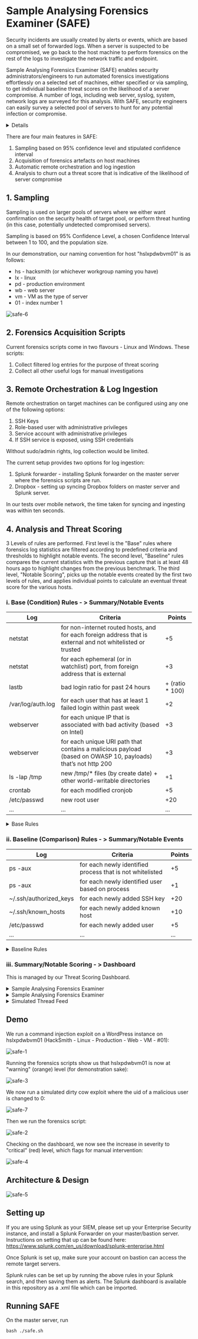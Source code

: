 # Sample Analysing Forensics Examiner (SAFE)

Security incidents are usually created by alerts or events, which are based on a small set of forwarded logs. When a server is suspected to be compromised, we go back to the host machine to perform forensics on the rest of the logs to investigate the network traffic and endpoint.

Sample Analysing Forensics Examiner (SAFE) enables security administrators/engineers to run automated forensics investigations effortlessly on a selected set of machines, either specified or via sampling, to get individual baseline threat scores on the likelihood of a server compromise. A number of logs, including web server, syslog, system, network logs are surveyed for this analysis. With SAFE, security engineers can easily survey a selected pool of servers to hunt for any potential infection or compromise.
<details>
  <summary>Details</summary>
  
  #### Problems
  1. [accuracy] Misses (FNs) on security threat detections (reactive) are common, many of which are only discovered during in-depth forensics investigation.
  2. [cost] While forensics investigation is accurate (richer logs), it’s expensive, and is usually only conducted when machine is suspected to be compromised.
  3. [time] We (incident response team) spend a lot of time manually reviewing forensics artefacts for various incidents
  4. [scalability] It’s virtually impossible to conduct forensics investigations over many servers in a scalable manner.

  #### Proposed Solution – Finding evil in an automated, scalable manner
Using a proactive and sampling approach, our tool automatically conducts a basic forensics investigations on an identified healthy (we would like to assume compromised) pool of servers to get threat scores, flagging out suspected compromised machines for further investigations.

  #### Target Users
  1. Security Incident Responders
  2. L3 SOC
  3. Server Owners
</details>

There are four main features in SAFE:
 1. Sampling based on 95% confidence level and stipulated confidence interval
 2. Acquisition of forensics artefacts on host machines
 3. Automatic remote orchestration and log ingestion
 4. Analysis to churn out a threat score that is indicative of the likelihood of server compromise

## 1. Sampling
Sampling is used on larger pools of servers where we either want confirmation on the security health of target pool, or perform threat hunting (in this case, potentially undetected compromised servers).

Sampling is based on 95% Confidence Level, a chosen Confidence Interval between 1 to 100, and the population size. 

In our demonstration, our naming convention for host "hslxpdwbvm01" is as follows:
  + hs - hacksmith (or whichever workgroup naming you have)
  + lx - linux
  + pd - production environment
  + wb - web server
  + vm - VM as the type of server
  + 01 - index number 1

![safe-6](https://github.com/spigeo/automatedforensicsinvestigator/blob/master/hacksmith/safe-6-2.png)

## 2. Forensics Acquisition Scripts
Current forensics scripts come in two flavours - Linux and Windows. These scripts:
 1. Collect filtered log entries for the purpose of threat scoring
 2. Collect all other useful logs for manual investigations
 
## 3. Remote Orchestration & Log Ingestion
Remote orchestration on target machines can be configured using any one of the following options:
 1. SSH Keys
 2. Role-based user with administrative privileges
 3. Service account with administrative privileges
 4. If SSH service is exposed, using SSH credentials
 
Without sudo/admin rights, log collection would be limited. 

The current setup provides two options for log ingestion:
 1. Splunk forwarder - installing Splunk forwarder on the master server where the forensics scripts are run.
 2. Dropbox - setting up syncing Dropbox folders on master server and Splunk server.
 
In our tests over mobile network, the time taken for syncing and ingesting was within ten seconds.

## 4. Analysis and Threat Scoring
3 Levels of rules are performed. First level is the "Base" rules where forensics log statistics are filtered according to predefined criteria and thresholds to highlight notable events. The second level, "Baseline" rules compares the current statistics with the previous capture that is at least 48 hours ago to highlight changes from the previous benchmark. The third level, "Notable Scoring", picks up the notable events created by the first two levels of rules, and applies individual points to calculate an eventual threat score for the various hosts.

### i. Base (Condition) Rules - > Summary/Notable Events

| Log  | Criteria | Points |
| ------------- | ------------- | ------ | 
| netstat  | for non-internet routed hosts, and for each foreign address that is external and not whitelisted or trusted |    +5 |
| netstat | for each ephemeral (or in watchlist) port, from foreign address that is external | +3 |
| lastb | bad login ratio for past 24 hours | + (ratio * 100) |
| /var/log/auth.log | for each user that has at least 1 failed login within past week | +2 |
| webserver | for each unique IP that is associated with bad activity (based on Intel) | +3 |
| webserver | for each unique URI path that contains a malicious payload (based on OWASP 10, payloads) that’s not http 200 | +3 | 
| ls -lap /tmp | new /tmp/* files (by create date) + other world-writable directories | +1 |
| crontab | for each modified cronjob | +5 | 
| /etc/passwd | new root user | +20 | 
| ... | ... | ... | 


<details>
  <summary>Base Rules</summary>

`Base - Bad IP`
```
index=safe source="*webserveraccess.log" earliest=-1d
| rex field=source ".+\/(?<host>[a-zA-Z0-9]+)\_.+"
| stats count by src_ip, host
| rename src_ip as ip
| eval points = 3
| eval concat = host . ip
| search NOT [search index=summary source="Base - Bad IP" earliest=-1d | table ip,orig_host | eval concat = orig_host . ip | table concat]
| fields host, ip, points
| collect index=summary sourcetype=stash source="Base - Bad IP" marker="tier=base"
```

`Base - Bad Logins`
```
index="safe" source="*badlogins.log" earliest=-1d
| rex field=source ".+\/(?<host>[a-zA-Z0-9]+)\_.+"
| rex "(?<user>[a-zA-Z0-9]+)\ .+" max_match=0
| stats count by user, host
| eval points = 3
| eval concat = user . host
| search NOT user = "btmp"
| search NOT [search index=summary source="Base - Bad Logins" earliest=-1d | table user,orig_host | eval concat = user . orig_host | table concat]
| fields user, host, points
| collect index=summary sourcetype=stash source="Base - Bad Logins" marker="tier=base"
```

`Base - New Root Users`
```
index=safe source="*rootusers.log" earliest=-1d
| rex "(?<user>.+)" max_match=0
| rex field=source ".+\/(?<host>[a-zA-Z0-9]+)\_.+"
| stats count by user, host
| search NOT user IN ("root") `comment("whitelist")`
| eval points = 20
| eval concat = user . host
| search NOT [search index=summary source="Base - New Root Users" earliest=-1d | table user,orig_host | eval concat = user . orig_host | table concat]
| fields user, host, points
| collect index=summary sourcetype=stash source="Base - New Root Users" marker="tier=base"
```

`Base - OWASP Payloads`
```
index=safe source=*webserveraccess.log earliest=-1d
| rex "[^ ]+\ [^ ]+\ [^ ]+\ [^ ]+\ [^ ]+\ [^ ]+\ [^ ]+\ [^ ]+\ (?<status>\d\d\d)\ .+" 
| rex "^[^ ]+\ [^ ]+\ [^ ]+\ [^ ]+\ [^ ]+\ [^ ]+\ (?<uri>[^ ]+)\ .+" 
| rex "^[^ ]+\ [^ ]+\ [^ ]+\ [^ ]+\ [^ ]+\ [^ ]+\ [^=]+\=(?<query>[^ ]+)\ .+" 
| eval uri_query=replace(coalesce(query,uri),"\"","")
| rex "^(?<src_ip>[^ ]+)\ .+" 
| where status!=200 `comment("general assumption made is that 200 means well handled. not fully accurate of course")` 
| rex field=source ".+\/(?<host>[a-zA-Z0-9]+)\_.+"
| stats count by src_ip, host, uri_query
| rename uri_query as payload
| lookup payloads.csv payload
| where isnotnull(attack)
| eval points = 3
| eval concat = host . payload
| search NOT [search index=summary source="Base - OWASP Payloads" earliest=-1d | table payload,orig_host | eval concat = orig_host . payload | table concat]
| fields host, payload, points
| collect index=summary sourcetype=stash source="Base - OWASP Payloads" marker="tier=base"
```

`Base - RDP Connections Bypassing Bastion`
```
index=safe source="*RemoteConnectionManager_Operational.xml" earliest=-1d 
| spath
| rename Event.UserData.EventXML.Param3 as src
| rename Event.System.Computer as host
| rex field=source ".+\/(?<host>[a-zA-Z0-9]+)\_.+" 
| search NOT src IN ("172.16.124.5","172.16.124.135","172.16.124.133") `comment("Bastion IPs")` 
| stats count by src, host 
| eval points = 5 
| eval concat = host . src  
| search NOT 
    [ search index=summary source="Base - RDP Connections Bypassing Bastion" earliest=-1d 
    | table status,src 
    | eval concat = orig_host . src  
    | table concat]
| collect index=summary sourcetype=stash source="Base - RDP Connections Bypassing Bastion" marker="tier=base"
```

`Base - SSH Connections Bypassing Bastion`
```
index=safe source=*sshaccess.log "Accepted password for" earliest=-1d 
| rex "(?<src>\d{1,3}\.\d{1,3}\.\d{1,3}\.\d{1,3})" 
| rex "Accepted\ password\ for\ (?<user>[^ ]+)\ .+" 
| rex field=source ".+\/(?<host>[a-zA-Z0-9]+)\_.+" 
| search NOT src IN ("172.16.124.5","172.16.124.135","172.16.124.133") `comment("Bastion IPs")` 
| stats count by src, user, host 
| eval points = 5 
| eval concat = host . src . user 
| search NOT 
    [ search index=summary source="Base - SSH Connections Bypassing Bastion" earliest=-1d 
    | table status,src,user 
    | eval concat = orig_host . src . user 
    | table concat] 
| collect index=summary sourcetype=stash source="Base - SSH Connections Bypassing Bastion" marker="tier=base"
```

`Base - Suspicious Windows Processes`
```
index=safe source="*/Security.xml" earliest=-1d
| spath
| search "Event.EventData.Data{@Name}"=ProcessName 
| rex field=_raw max_match=20 "ProcessName\'\>(?<process_name>[^\<]+)\<" 
| rex field=process_name max_match=20 ".+[\\\](?<process_name>[^\\\]+)$" 
| rex field=source ".+splunk\/(?<host>[a-zA-Z0-9]+)\_.+"
| stats count by process_name, host
| search process_name IN ("*whois64.exe","*whois.exe","*vmmap.exe","*sync64.exe","*sync.exe","*strings64.exe","*strings.exe","*streams64.exe","*streams.exe","*sigcheck64.exe","*sigcheck.exe","*sdelete64.exe","*sdelete.exe","*ru64.exe","*ru.exe","*regjump.exe","*pssuspend64.exe","*pssuspend.exe","*psshutdown.exe","*psping64.exe","*psping.exe","*pspasswd64.exe","*pspasswd.exe","*psloglist64.exe","*psloglist.exe","*pslist64.exe","*pslist.exe","*pskill64.exe","*pskill.exe","*psfile64.exe","*psfile.exe","*procexp64.exe","*procexp.exe","*procdump64.exe","*procdump.exe","*portmon.exe","*pipelist64.exe","*pipelist.exe","*pendmoves64.exe","*pendmoves.exe","*pagedfrg.exe","*ntfsinfo64.exe","*ntfsinfo.exe","*notmyfaultc64.exe","*notmyfaultc.exe","*notmyfault64.exe","*notmyfault.exe","*movefile64.exe","*movefile.exe","*logonsessions64.exe","*logonsessions.exe","*livekd64.exe","*livekd.exe","*ldmdump.exe","*junction64.exe","*junction.exe","*hex2dec64.exe","*hex2dec.exe","*handle64.exe","*handle.exe","*efsdump.exe","*du64.exe","*du.exe","*diskext64.exe","*diskext.exe","*disk2vhd.exe","*ctrl2cap.exe","*autorunsc64.exe","*autorunsc.exe","*adrestore.exe","*accesschk64.exe","*accesschk.exe","*ZoomIt.exe","*Winobj.exe","*Volumeid64.exe","*Volumeid.exe","*Testlimit64.exe","*Testlimit.exe","*Tcpview.exe","*Tcpvcon.exe","*Sysmon64.exe","*Sysmon.exe","*ShellRunas.exe","*ShareEnum.exe","*RegDelNull64.exe","*RegDelNull.exe","*RAMMap.exe","*PsService64.exe","*PsService.exe","*PsLoggedon64.exe","*PsLoggedon.exe","*PsInfo64.exe","*PsInfo.exe","*PsGetsid64.exe","*PsGetsid.exe","*PsExec64.exe","*PsExec.exe","*Procmon64.exe","*Procmon.exe","*LoadOrdC64.exe","*LoadOrdC.exe","*LoadOrd64.exe","*LoadOrd.exe","*Listdlls64.exe","*Listdlls.exe","*FindLinks64.exe","*FindLinks.exe","*Diskmon.exe","*DiskView.exe","*Desktops.exe","*Dbgview.exe","*Coreinfo64.exe","*Coreinfo.exe","*Contig64.exe","*Contig.exe","*Clockres64.exe","*Clockres.exe","*Cacheset.exe","*CPUSTRES64.EXE","*CPUSTRES.EXE","*Bginfo64.exe","*Bginfo.exe","*Autoruns64.exe","*Autoruns.exe","*Autologon.exe","*AccessEnum.exe","*ADInsight.exe","*ADExplorer.exe")
| eval points = 20
| eval concat = host . process_name
| search NOT [search index=summary source="Base - Suspicious Windows Processes" earliest=-1d | table orig_host,process_name | eval concat = orig_host . process_name | table concat]
| fields host, payload, points
| collect index=summary sourcetype=stash source="Base - Suspicious Windows Processes" marker="tier=base"
```

`Base - Vulnerability Scanning On Web Server`
```
index=safe source=*webserveraccess.log earliest=-1d
| rex "[^ ]+\ [^ ]+\ [^ ]+\ [^ ]+\ [^ ]+\ [^ ]+\ [^ ]+\ [^ ]+\ (?<status>\d\d\d)\ .+" 
| rex "^[^ ]+\ [^ ]+\ [^ ]+\ [^ ]+\ [^ ]+\ [^ ]+\ (?<uri>[^ ]+)\ .+" 
| rex "^[^ ]+\ [^ ]+\ [^ ]+\ [^ ]+\ [^ ]+\ [^ ]+\ [^=]+\=(?<query>[^ ]+)\ .+" 
| eval uri_query=replace(coalesce(query,uri),"\"","")
| rex "^(?<src_ip>[^ ]+)\ .+" 
| rex field=source ".+\/(?<host>[a-zA-Z0-9]+)\_.+"
| stats dc(uri_query) as dc_uri_query count by src_ip, host
| where dc_uri_query > 500 AND count > 1000
| eval points = 3
| eval concat = host . src_ip
| search NOT [search index=summary source="Base - Vulnerability Scanning On Web Server" earliest=-1d | table src_ip,orig_host | eval concat = orig_host . src_ip | table concat]
| fields host, src_ip, points
| collect index=summary sourcetype=stash source="Base - Vulnerability Scanning On Web Server" marker="tier=base"
```

`Base - Web Server Errors`
```
index=safe source=*webserveraccess.log earliest=-1d
| rex "[^ ]+\ [^ ]+\ [^ ]+\ [^ ]+\ [^ ]+\ [^ ]+\ [^ ]+\ [^ ]+\ (?<status>\d\d\d)\ .+"
| rex field=source ".+\/(?<host>[a-zA-Z0-9]+)\_.+"
| stats first(_time) as time count by host, status
| where status > 499
| eval points = 3
| eval concat = host . status . time
| search NOT [search index=summary source="Base - Server Errors" earliest=-1d | table status,orig_host,time | eval concat = orig_host . status . time | table concat]
| fields host, status, points, time
| collect index=summary sourcetype=stash source="Base - Web Server Errors" marker="tier=base"
```

`Base - Suspicious Cron Jobs`
```
index=safe source="*/userscrontab.log" TERM(nc) OR TERM(wget) OR TERM(curl) OR TERM(ncat) OR TERM(fping) OR "/dev/null" earliest=-1d
| rex "(?m)^(?<cron>[^#\r\n]+)" max_match=500
| eval cron=rtrim(cron," ")
| rex field=source ".+splunk\/(?<host>[a-zA-Z0-9]+)\_.+"
| stats count by cron, host
| eval points = 10
| eval concat = host . cron
| search NOT [search index=summary source="Base - Suspicious Cron Jobs" earliest=-1d | table cron,orig_host | eval concat = orig_host . cron | table concat]
| fields host, cron, points
| collect index=summary sourcetype=stash source="Base - Suspicious Cron Jobs" marker="tier=base"
```

`Base - Web Shells`
```
index=safe source="*/webserveraccess.log" earliest=-1d "cmd=*nc" OR "cmd=*/bash" OR "cmd=*ncat" OR "cmd=*netcat"
| rex "\?(?<uri_query>[^ ]+)"
| rex field=source ".+\/(?<host>[a-zA-Z0-9]+)\_.+"
| stats count by host, uri_query
| eval points = 10
| eval concat = host . uri_query
| search NOT [search index=summary source="Base - Web Shells" earliest=-1d | table uri_query,orig_host | eval concat = orig_host . uri_query | table concat]
| fields host, uri_query, points
| collect index=summary sourcetype=stash source="Base - Web Shells" marker="tier=base"
```

</details>

### ii. Baseline (Comparison) Rules - > Summary/Notable Events

| Log  | Criteria | Points |
| ------------- | ------------- | ------ | 
| ps -aux | for each newly identified process that is not whitelisted | +5 |
| ps -aux | for each newly identified user based on process | +1 |
| ~/.ssh/authorized_keys | for each newly added SSH key | +20 |
| ~/.ssh/known_hosts | for each newly added known host | +10 |
| /etc/passwd | for each newly added user | +5 |
| ... | ... | ... | 


<details>
  <summary>Baseline Rules</summary>

`Baseline - New Autostart Services`
```
index=safe source="*/autostartservices.log" earliest=-1d
| rex field=source ".+\/(?<host>[a-zA-Z0-9]+)\_.+"
| rex ".+\ (?<service>[^ ]+)[\r\n.]" max_match=0
| stats count by service, host
| where len(service)>3
| search NOT service IN ("") `comment("whitelist")`
| eval points = 5
| eval concat = service . host
| search NOT [search index=summary source="Baseline - New Autostart Services" earliest=-7d | table service,orig_host | eval concat = service . orig_host | table concat]
| fields service, host, points
| collect index=summary sourcetype=stash source="Baseline - New Autostart Services" marker="tier=baseline"
```

`Baseline - New Cron Jobs`
```
index=safe source="*/userscrontab.log" earliest=-1d
| rex "(?m)^(?<cron>[^#\r\n]+)" max_match=0
| rex field=source ".+splunk\/(?<host>[a-zA-Z0-9]+)\_.+"
| stats count by cron, host
| eval points = 5
| eval concat = host . cron
| search NOT [search index=summary source="Baseline - New Cron Jobs" earliest=-7d | table orig_host,cron | eval concat = orig_host.cron | table concat]
| fields cron, host, points
| collect index=summary source="Baseline - New Cron Jobs" marker="tier=baseline"
```

`Baseline - New Hidden Files`
```
index=safe source=*/hiddenfilesforotherusers.log earliest=-1d
| rex field=_raw "(?m)^(?<user>[^ ]+)\ (?m)(?<hidden_files>[^ ]+)$" max_match=400
| rex field=source ".+\/(?<host>[a-zA-Z0-9]+)\_.+"
| rex mode=sed field=user "s/\n/ /g"
| rex mode=sed field=hidden_files "s/\n/ /g"
| eval user = ltrim(user," ")
| stats count by user, hidden_files, host
| eval points = 3
| eval concat = user . hidden_files . host
| search NOT [search index=summary source="Baseline - New Hidden Files" earliest=-7d | table user,hidden_files,orig_host | eval concat = user . hidden_files . orig_host | table concat]
| fields user, hidden_files, host, points
| collect index=summary sourcetype=stash source="Baseline - New Hidden Files" marker="tier=baseline"
```

`Baseline - New Identified Windows Processes`
```
index=safe source="*/Processlist.log" earliest=-1d
| rex field=_raw max_match=300 "\ \d\ (?<process_name>[^ ]+)" 
| rex field=source ".+splunk\/(?<host>[a-zA-Z0-9]+)\_.+"
| stats count by process_name, host
| eval points = 4
| eval concat = host . process_name
| search NOT [search index=summary source="Baseline - New Identified Windows Processes" earliest=-7d | table orig_host,process_name | eval concat = orig_host.process_name | table concat]
| fields process_name, host, points 
| collect index=summary source="Baseline - New Identified Windows Processes" marker="tier=baseline"
```

`Baseline - New Processes`
```
index=safe source=*pidpsname.log earliest=-1d
| rex "(?<pid>\d+)\ (?<cmd>\w+)" max_match=0
| rex field=source ".+splunk\/(?<host>[a-zA-Z0-9]+)\_.+"
| eval time = max(_time)
| eval points = 5
| stats count by time, cmd, host, points
| eval concat = cmd . host
| search NOT [search index=summary source="Baseline - New Processes" earliest=-7d | table cmd,orig_host | eval concat = cmd . orig_host | table concat]
| fields time, cmd, host, points
| collect index=summary sourcetype=stash source="Baseline - New Processes" marker="tier=baseline"
```

`Baseline - New SSH Users`
```
index=safe source="*sshaccess.log" user earliest=-1d
| rex field=source ".+artefacts\/(?<host>[a-zA-Z0-9]+)\_.+"
| rex "New\ session\ /d+ of\ user\ (?<user>[a-zA-Z0-9])"
| rex "session\ opened\ for\ user\ (?<user>[a-zA-Z0-9])\ by"
| eval time = max(_time) `comment("I know this line should go below")`
| stats count by user, host
| eval points = 10
| search NOT user IN ("sshd","mysql","gdm") `comment("whitelist")`
| eval concat = user . host
| search NOT [search index=summary source="Baseline - New Users" earliest=-7d | table user,orig_host | eval concat = user . orig_host | table concat]
| fields user, host, points
| collect index=summary sourcetype=stash source="Baseline - New Users" marker="tier=baseline"
```

`Baseline - New Startup Processes`
```
index=safe source=*startupprocess.log earliest=-1d
| rex field=_raw max_match=500 "\d+\ +(?<startup_process>[^ ]+)\ .+"
| rex field=source ".+splunk\/(?<host>[a-zA-Z0-9]+)\_.+"
| stats count by startup_process, host
| eval points = 5
| eval concat = host.startup_process
| search NOT [search index=summary source="Baseline - New Startup Processes" earliest=-7d | table startup_process,orig_host | eval concat = orig_host.startup_process | table concat]
| fields startup_process, host, points
| collect index=summary sourcetype=stash source="Baseline - New Startup Processes" marker="tier=baseline"
```

`Baseline - New Users`
```
index="hacksmith" source="/home/master/Dropbox/hacksmith/artefacts/*sshaccess.log" user earliest=-1d
| rex field=source ".+artefacts\/(?<host>[a-zA-Z0-9]+)\_.+"
| rex "New\ session\ /d+ of\ user\ (?<user>[a-zA-Z0-9])"
| rex "session\ opened\ for\ user\ (?<user>[a-zA-Z0-9])\ by"
| eval time = max(_time) `comment("I know this line should go below")`
| stats count by user, host
| eval points = 10
| search NOT user IN ("sshd","mysql","gdm") `comment("whitelist")`
| eval concat = user . host
| search NOT [search index=notable search_name="Baseline - New Users" earliest=-7d | table user,orig_host | eval concat = user . orig_host | table concat]
| fields user, host, points
```

`Baseline - New Windows Processes`
```
index=safe source="*/Security.xml" earliest=-1d
| spath 
| search "Event.EventData.Data{@Name}"=ProcessName 
| rex field=_raw max_match=20 "ProcessName\'\>(?<process>[^\<]+)\<" 
| rex field=process max_match=20 ".+[\\\](?<process_name>[^\\\]+)$" 
| rex field=source ".+splunk\/(?<host>[a-zA-Z0-9]+)\_.+"
| stats count by process_name, host
| eval points = 4
| eval concat = host . process_name
| search NOT [search index=summary source="Baseline - New Windows Processes" earliest=-7d | table orig_host,process_name | eval concat = orig_host.process_name | table concat]
| fields process_name, host, points 
| collect index=summary source="Baseline - New Windows Processes" marker="tier=baseline"
```

</details>

### iii. Summary/Notable Scoring - > Dashboard
This is managed by our Threat Scoring Dashboard.

<details>
  <summary>Sample Analysing Forensics Examiner</summary>

```
index=summary orig_host = $server1$ | stats sum(points) as points count by orig_host, source  | eval points = min(points,100) | stats sum(points) as points count by orig_host | fields points
```
```
index=summary orig_host="$server1$" | timechart count by source
```
```
index=summary orig_host="$server1$" | stats values(*) as * count, sum(points) as points by source | fields - date_*, - eventtype, - host, - index, - info_*, - linecount, - orig_action_name, - orig_rid, - orig_sid, - search_name, - sourcetype, - splunk_server, - tag*, - timeendpos, - timestartpos - time - search_now - cmd| convert ctime(time)
```

```
<form>
  <label>Sample Analysing Forensics Examiner</label>
  <fieldset submitButton="false" autoRun="true">
    <input type="text" token="server1">
      <label>server1</label>
    </input>
    <input type="text" token="server2">
      <label>server2</label>
    </input>
    <input type="text" token="server3">
      <label>server3</label>
    </input>
    <input type="time" token="field1">
      <label></label>
      <default>
        <earliest>-24h@h</earliest>
        <latest>now</latest>
      </default>
    </input>
  </fieldset>
  <row>
    <panel>
      <single>
        <title>$server1$</title>
        <search>
          <query>index=summary orig_host = $server1$  | stats sum(points) as points count by orig_host, source  | eval points = min(points,100) | stats sum(points) as points count by orig_host | fields points</query>
          <earliest>$field1.earliest$</earliest>
          <latest>$field1.latest$</latest>
        </search>
        <option name="colorMode">block</option>
        <option name="drilldown">none</option>
        <option name="rangeColors">["0x53a051","0xf8be34","0xf1813f","0xdc4e41"]</option>
        <option name="rangeValues">[60,100,200]</option>
        <option name="refresh.display">progressbar</option>
        <option name="useColors">1</option>
      </single>
    </panel>
    <panel>
      <single>
        <title>$server2$</title>
        <search>
          <query>index=summary orig_host = $server2$  | stats sum(points) as points count by orig_host, source  | eval points = min(points,100) | stats sum(points) as points count by orig_host | fields points</query>
          <earliest>$field1.earliest$</earliest>
          <latest>$field1.latest$</latest>
        </search>
        <option name="colorMode">block</option>
        <option name="drilldown">none</option>
        <option name="rangeColors">["0x53a051","0xf8be34","0xf1813f","0xdc4e41"]</option>
        <option name="rangeValues">[60,100,200]</option>
        <option name="refresh.display">progressbar</option>
        <option name="useColors">1</option>
      </single>
    </panel>
    <panel>
      <single>
        <title>$server3$</title>
        <search>
          <query>index=summary orig_host = $server3$  | stats sum(points) as points count by orig_host, source  | eval points = min(points,100) | stats sum(points) as points count by orig_host | fields points</query>
          <earliest>$field1.earliest$</earliest>
          <latest>$field1.latest$</latest>
        </search>
        <option name="colorMode">block</option>
        <option name="drilldown">none</option>
        <option name="rangeColors">["0x53a051","0xf8be34","0xf1813f","0xdc4e41"]</option>
        <option name="rangeValues">[60,100,180]</option>
        <option name="refresh.display">progressbar</option>
        <option name="useColors">1</option>
      </single>
    </panel>
  </row>
  <row>
    <panel>
      <chart>
        <search>
          <query>index=summary orig_host="$server1$" NOT time IN ("1598629964") earliest=-7d | timechart count by source</query>
          <earliest>$field1.earliest$</earliest>
          <latest>$field1.latest$</latest>
        </search>
        <option name="charting.chart">line</option>
        <option name="charting.drilldown">none</option>
        <option name="refresh.display">progressbar</option>
      </chart>
    </panel>
    <panel>
      <chart>
        <search>
          <query>index=summary orig_host="$server2$" NOT time IN ("1598629964") earliest=-7d | timechart count by source</query>
          <earliest>$field1.earliest$</earliest>
          <latest>$field1.latest$</latest>
        </search>
        <option name="charting.chart">line</option>
        <option name="charting.drilldown">none</option>
        <option name="refresh.display">progressbar</option>
      </chart>
    </panel>
    <panel>
      <chart>
        <search>
          <query>index=summary orig_host="$server3$" NOT time IN ("1598629964") earliest=-7d | timechart count by source</query>
          <earliest>$field1.earliest$</earliest>
          <latest>$field1.latest$</latest>
        </search>
        <option name="charting.chart">line</option>
        <option name="charting.drilldown">none</option>
        <option name="refresh.display">progressbar</option>
      </chart>
    </panel>
  </row>
  <row>
    <panel>
      <table>
        <search>
          <query>index=summary orig_host="$server1$" | stats values(*) as * count, sum(points) as points by source | fields - date_*, - eventtype, - host, - index, - info_*, - linecount, - orig_action_name, - orig_rid, - orig_sid, - search_name, - sourcetype, - splunk_server, - tag*, - timeendpos, - timestartpos - time - search_now - cmd| convert ctime(time)</query>
          <earliest>$field1.earliest$</earliest>
          <latest>$field1.latest$</latest>
        </search>
        <option name="count">10</option>
        <option name="drilldown">none</option>
        <option name="refresh.display">progressbar</option>
      </table>
    </panel>
    <panel>
      <table>
        <title>table</title>
        <search>
          <query>index=summary orig_host="$server2$" | stats values(*) as * count, sum(points) as points by source | fields - date_*, - eventtype, - host, - index, - info_*, - linecount, - orig_action_name, - orig_rid, - orig_sid, - search_name, - sourcetype, - splunk_server, - tag*, - timeendpos, - timestartpos - time - search_now - cmd| convert ctime(time)</query>
          <earliest>$field1.earliest$</earliest>
          <latest>$field1.latest$</latest>
        </search>
        <option name="drilldown">none</option>
        <option name="refresh.display">progressbar</option>
      </table>
    </panel>
    <panel>
      <table>
        <search>
          <query>index=summary orig_host="$server3$" | stats values(*) as * count, sum(points) as points by source | fields - date_*, - eventtype, - host, - index, - info_*, - linecount, - orig_action_name, - orig_rid, - orig_sid, - search_name, - sourcetype, - splunk_server, - tag*, - timeendpos, - timestartpos - time - search_now - cmd | convert ctime(time)</query>
          <earliest>$field1.earliest$</earliest>
          <latest>$field1.latest$</latest>
        </search>
        <option name="drilldown">none</option>
        <option name="refresh.display">progressbar</option>
      </table>
    </panel>
  </row>
</form>
```
</details><details>
  <summary>Sample Analysing Forensics Examiner</summary>
```
<form theme="dark">
  <label>SAFE - Scoring Logs</label>
  <description>Scoring ingested forensics artefacts, and generating the dashboard link to the top threats. Run " | script safe" to invoke forensics script before loading this dashboard.</description>
  <fieldset submitButton="false"></fieldset>
  <row>
    <panel>
      <input type="dropdown" token="sample">
        <label>Top N Results</label>
        <choice value="2">2</choice>
        <choice value="3">3</choice>
        <choice value="4">4</choice>
        <choice value="5">5</choice>
        <choice value="6">6</choice>
        <choice value="7">7</choice>
        <choice value="8">8</choice>
        <choice value="9">9</choice>
        <choice value="10">10</choice>
      </input>
      <table>
        <search>
          <query>index=summary 
| stats sum(points) as points count by orig_host, source 
| eval points = min(points,50) 
| stats sum(points) as points by orig_host 
| sort $sample$ -points 
| eval counter=1 
| accum counter as LineNumber 
| eval param = "form.server".LineNumber."=".orig_host 
| stats values(*) as * by counter 
| eval dashboard="http://192.168.50.75:8000/en-GB/app/search/safe?".mvjoin(param,"&amp;") 
| fields dashboard</query>
          <earliest>-24h@h</earliest>
          <latest>now</latest>
          <refresh>5s</refresh>
          <refreshType>delay</refreshType>
        </search>
        <option name="drilldown">cell</option>
        <option name="refresh.display">progressbar</option>
        <drilldown>
          <link target="_blank">http://localhost:8000/en-GB/app/search/safe?form.server1=hslxpdfsvm01&amp;form.server2=hslxpdwbvm01&amp;form.server3=hswnpdadvm01</link>
        </drilldown>
      </table>
    </panel>
  </row>
  <row>
    <panel>
      <table>
        <title>Base - Bad IP</title>
        <search>
          <query>index=safe source="*webserveraccess.log" earliest=-1d
| rex field=source ".+\/(?&lt;host&gt;[a-zA-Z0-9]+)\_.+"
| stats count by src_ip, host
| rename src_ip as ip
| eval points = 3
| eval concat = host . ip
| search NOT [search index=summary source="Base - Bad IP" earliest=-1d | table ip,orig_host | eval concat = orig_host . ip | table concat]
| fields host, ip, points
| collect index=summary sourcetype=stash source="Base - Bad IP" marker="tier=base"</query>
          <earliest>-1d</earliest>
          <latest>now</latest>
          <sampleRatio>1</sampleRatio>
        </search>
        <option name="count">5</option>
        <option name="dataOverlayMode">none</option>
        <option name="drilldown">none</option>
        <option name="percentagesRow">false</option>
        <option name="rowNumbers">false</option>
        <option name="totalsRow">false</option>
        <option name="wrap">false</option>
      </table>
    </panel>
    <panel>
      <table>
        <title>Base - Bad Logins</title>
        <search>
          <query>index="safe" source="*badlogins.log" earliest=-1d
| rex field=source ".+\/(?&lt;host&gt;[a-zA-Z0-9]+)\_.+"
| rex "(?&lt;user&gt;[a-zA-Z0-9]+)\ .+" max_match=0
| stats count by user, host
| eval points = 3
| eval concat = user . host
| search NOT user = "btmp"
| search NOT [search index=summary source="Base - Bad Logins" earliest=-1d | table user,orig_host | eval concat = user . orig_host | table concat]
| fields user, host, points
| collect index=summary sourcetype=stash source="Base - Bad Logins" marker="tier=base"</query>
          <earliest>-1d</earliest>
          <latest>now</latest>
          <sampleRatio>1</sampleRatio>
        </search>
        <option name="count">5</option>
        <option name="dataOverlayMode">none</option>
        <option name="drilldown">none</option>
        <option name="percentagesRow">false</option>
        <option name="rowNumbers">false</option>
        <option name="totalsRow">false</option>
        <option name="wrap">false</option>
      </table>
    </panel>
    <panel>
      <table>
        <title>Base - New Root Users</title>
        <search>
          <query>index=safe source="*rootusers.log" earliest=-1d
| rex "(?&lt;user&gt;.+)" max_match=0
| rex field=source ".+\/(?&lt;host&gt;[a-zA-Z0-9]+)\_.+"
| stats count by user, host
| search NOT user IN ("root") `comment("whitelist")`
| eval points = 20
| eval concat = user . host
| search NOT [search index=summary source="Base - New Root Users" earliest=-1d | table user,orig_host | eval concat = user . orig_host | table concat]
| fields user, host, points
| collect index=summary sourcetype=stash source="Base - New Root Users" marker="tier=base"</query>
          <earliest>-1w</earliest>
          <latest>now</latest>
          <sampleRatio>1</sampleRatio>
        </search>
        <option name="count">5</option>
        <option name="dataOverlayMode">none</option>
        <option name="drilldown">none</option>
        <option name="percentagesRow">false</option>
        <option name="rowNumbers">false</option>
        <option name="totalsRow">false</option>
        <option name="wrap">false</option>
      </table>
    </panel>
    <panel>
      <table>
        <title>Base - OWASP Payloads</title>
        <search>
          <query>index=safe source=*webserveraccess.log earliest=-1d
| rex "[^ ]+\ [^ ]+\ [^ ]+\ [^ ]+\ [^ ]+\ [^ ]+\ [^ ]+\ [^ ]+\ (?&lt;status&gt;\d\d\d)\ .+" 
| rex "^[^ ]+\ [^ ]+\ [^ ]+\ [^ ]+\ [^ ]+\ [^ ]+\ (?&lt;uri&gt;[^ ]+)\ .+" 
| rex "^[^ ]+\ [^ ]+\ [^ ]+\ [^ ]+\ [^ ]+\ [^ ]+\ [^=]+\=(?&lt;query&gt;[^ ]+)\ .+" 
| eval uri_query=replace(coalesce(query,uri),"\"","")
| rex "^(?&lt;src_ip&gt;[^ ]+)\ .+" 
| where status!=200 `comment("general assumption made is that 200 means well handled. not fully accurate of course")` 
| rex field=source ".+\/(?&lt;host&gt;[a-zA-Z0-9]+)\_.+"
| stats count by src_ip, host, uri_query
| rename uri_query as payload
| lookup payloads.csv payload
| where isnotnull(attack)
| eval points = 3
| eval concat = host . payload
| search NOT [search index=summary source="Base - OWASP Payloads" earliest=-1d | table payload,orig_host | eval concat = orig_host . payload | table concat]
| fields host, payload, points
| collect index=summary sourcetype=stash source="Base - OWASP Payloads" marker="tier=base"</query>
          <earliest>-1d</earliest>
          <latest>now</latest>
          <sampleRatio>1</sampleRatio>
        </search>
        <option name="count">5</option>
        <option name="dataOverlayMode">none</option>
        <option name="drilldown">none</option>
        <option name="percentagesRow">false</option>
        <option name="rowNumbers">false</option>
        <option name="totalsRow">false</option>
        <option name="wrap">false</option>
      </table>
    </panel>
    <panel>
      <table>
        <title>Base - SSH Connections Bypassing Bastion</title>
        <search ref="Base - SSH Connections Bypassing Bastion"></search>
        <option name="count">5</option>
        <option name="drilldown">none</option>
        <option name="wrap">false</option>
      </table>
    </panel>
    <panel>
      <table>
        <title>Base - Suspicious Windows Processes</title>
        <search>
          <query>index=safe source="*/Security.xml" earliest=-1d
| spath
| search "Event.EventData.Data{@Name}"=ProcessName 
| rex field=_raw max_match=20 "ProcessName\'\&gt;(?&lt;process_name&gt;[^\&lt;]+)\&lt;" 
| rex field=process_name max_match=20 ".+[\\\](?&lt;process_name&gt;[^\\\]+)$$" 
| rex field=source ".+splunk\/(?&lt;host&gt;[a-zA-Z0-9]+)\_.+"
| stats count by process_name, host
| search process_name IN ("*whois64.exe","*whois.exe","*vmmap.exe","*sync64.exe","*sync.exe","*strings64.exe","*strings.exe","*streams64.exe","*streams.exe","*sigcheck64.exe","*sigcheck.exe","*sdelete64.exe","*sdelete.exe","*ru64.exe","*ru.exe","*regjump.exe","*pssuspend64.exe","*pssuspend.exe","*psshutdown.exe","*psping64.exe","*psping.exe","*pspasswd64.exe","*pspasswd.exe","*psloglist64.exe","*psloglist.exe","*pslist64.exe","*pslist.exe","*pskill64.exe","*pskill.exe","*psfile64.exe","*psfile.exe","*procexp64.exe","*procexp.exe","*procdump64.exe","*procdump.exe","*portmon.exe","*pipelist64.exe","*pipelist.exe","*pendmoves64.exe","*pendmoves.exe","*pagedfrg.exe","*ntfsinfo64.exe","*ntfsinfo.exe","*notmyfaultc64.exe","*notmyfaultc.exe","*notmyfault64.exe","*notmyfault.exe","*movefile64.exe","*movefile.exe","*logonsessions64.exe","*logonsessions.exe","*livekd64.exe","*livekd.exe","*ldmdump.exe","*junction64.exe","*junction.exe","*hex2dec64.exe","*hex2dec.exe","*handle64.exe","*handle.exe","*efsdump.exe","*du64.exe","*du.exe","*diskext64.exe","*diskext.exe","*disk2vhd.exe","*ctrl2cap.exe","*autorunsc64.exe","*autorunsc.exe","*adrestore.exe","*accesschk64.exe","*accesschk.exe","*ZoomIt.exe","*Winobj.exe","*Volumeid64.exe","*Volumeid.exe","*Testlimit64.exe","*Testlimit.exe","*Tcpview.exe","*Tcpvcon.exe","*Sysmon64.exe","*Sysmon.exe","*ShellRunas.exe","*ShareEnum.exe","*RegDelNull64.exe","*RegDelNull.exe","*RAMMap.exe","*PsService64.exe","*PsService.exe","*PsLoggedon64.exe","*PsLoggedon.exe","*PsInfo64.exe","*PsInfo.exe","*PsGetsid64.exe","*PsGetsid.exe","*PsExec64.exe","*PsExec.exe","*Procmon64.exe","*Procmon.exe","*LoadOrdC64.exe","*LoadOrdC.exe","*LoadOrd64.exe","*LoadOrd.exe","*Listdlls64.exe","*Listdlls.exe","*FindLinks64.exe","*FindLinks.exe","*Diskmon.exe","*DiskView.exe","*Desktops.exe","*Dbgview.exe","*Coreinfo64.exe","*Coreinfo.exe","*Contig64.exe","*Contig.exe","*Clockres64.exe","*Clockres.exe","*Cacheset.exe","*CPUSTRES64.EXE","*CPUSTRES.EXE","*Bginfo64.exe","*Bginfo.exe","*Autoruns64.exe","*Autoruns.exe","*Autologon.exe","*AccessEnum.exe","*ADInsight.exe","*ADExplorer.exe")
| eval points = 20
| eval concat = host . process_name
| search NOT [search index=summary source="Base - Suspicious Windows Processes" earliest=-1d | table orig_host,process_name | eval concat = orig_host . process_name | table concat]
| fields host, payload, points
| collect index=summary sourcetype=stash source="Base - Suspicious Windows Processes" marker="tier=base"</query>
          <earliest>-1d</earliest>
          <latest>now</latest>
          <sampleRatio>1</sampleRatio>
        </search>
        <option name="count">5</option>
        <option name="dataOverlayMode">none</option>
        <option name="drilldown">none</option>
        <option name="percentagesRow">false</option>
        <option name="rowNumbers">false</option>
        <option name="totalsRow">false</option>
        <option name="wrap">false</option>
      </table>
    </panel>
    <panel>
      <table>
        <title>Base - Vulnerability Scanning On Web Server</title>
        <search ref="Base - Vulnerability Scanning On Web Server"></search>
        <option name="count">5</option>
        <option name="drilldown">none</option>
        <option name="wrap">false</option>
      </table>
    </panel>
    <panel>
      <table>
        <title>Base - Web Server Errors</title>
        <search ref="Base - Web Server Errors"></search>
        <option name="count">5</option>
        <option name="drilldown">none</option>
        <option name="wrap">false</option>
      </table>
    </panel>
    <panel>
      <table>
        <title>Base - RDP Connections Bypassing Bastion</title>
        <search ref="Base - RDP Connections Bypassing Bastion"></search>
        <option name="count">5</option>
        <option name="drilldown">none</option>
        <option name="wrap">false</option>
      </table>
    </panel>
    <panel>
      <table>
        <title>Base - Suspicious Cron Jobs</title>
        <search>
          <query>index=safe source="*/userscrontab.log" TERM(nc) OR TERM(wget) OR TERM(curl) OR TERM(ncat) OR TERM(fping) OR "/dev/null" earliest=-1d
| rex "(?m)^(?&lt;cron&gt;[^#\r\n]+)" max_match=500
| eval cron=rtrim(cron," ")
| rex field=source ".+splunk\/(?&lt;host&gt;[a-zA-Z0-9]+)\_.+"
| stats count by cron, host
| eval points = 10
| eval concat = host . cron
| search NOT [search index=summary source="Base - Suspicious Cron Jobs" earliest=-1d | table cron,orig_host | eval concat = orig_host . cron | table concat]
| fields host, cron, points
| collect index=summary sourcetype=stash source="Base - Suspicious Cron Jobs" marker="tier=base"</query>
          <earliest>-24h@h</earliest>
          <latest>now</latest>
          <sampleRatio>1</sampleRatio>
        </search>
        <option name="count">5</option>
        <option name="dataOverlayMode">none</option>
        <option name="drilldown">none</option>
        <option name="percentagesRow">false</option>
        <option name="rowNumbers">false</option>
        <option name="totalsRow">false</option>
        <option name="wrap">true</option>
      </table>
    </panel>
    <panel>
      <table>
        <title>Base - Web Shells</title>
        <search>
          <query>index=safe source="*/webserveraccess.log" earliest=-1d "cmd=*nc" OR "cmd=*/bash" OR "cmd=*ncat" OR "cmd=*netcat"
| rex "\?(?&lt;uri_query&gt;[^ ]+)"
| rex field=source ".+\/(?&lt;host&gt;[a-zA-Z0-9]+)\_.+"
| stats count by host, uri_query
| eval points = 10
| eval concat = host . uri_query
| search NOT [search index=summary source="Base - Web Shells" earliest=-1d | table uri_query,orig_host | eval concat = orig_host . uri_query | table concat]
| fields host, uri_query, points
| collect index=summary sourcetype=stash source="Base - Web Shells" marker="tier=base"</query>
          <earliest>-24h@h</earliest>
          <latest>now</latest>
          <sampleRatio>1</sampleRatio>
        </search>
        <option name="count">5</option>
        <option name="dataOverlayMode">none</option>
        <option name="drilldown">none</option>
        <option name="percentagesRow">false</option>
        <option name="rowNumbers">false</option>
        <option name="totalsRow">false</option>
        <option name="wrap">true</option>
      </table>
    </panel>
  </row>
  <row>
    <panel>
      <table>
        <title>Baseline - New Processes</title>
        <search>
          <query>index=safe source=*pidpsname.log earliest=-1d
| rex "(?&lt;pid&gt;\d+)\ (?&lt;cmd&gt;\w+)" max_match=0
| rex field=source ".+splunk\/(?&lt;host&gt;[a-zA-Z0-9]+)\_.+"
| eval time = max(_time)
| eval points = 5
| stats count by time, cmd, host, points
| eval concat = cmd . host
| search NOT [search index=summary source="Baseline - New Processes" earliest=-7d | table cmd,orig_host | eval concat = cmd . orig_host | table concat]
| fields time, cmd, host, points
| collect index=summary sourcetype=stash source="Baseline - New Processes" marker="tier=baseline"</query>
          <earliest>-1h</earliest>
          <latest>now</latest>
          <sampleRatio>1</sampleRatio>
        </search>
        <option name="count">5</option>
        <option name="dataOverlayMode">none</option>
        <option name="drilldown">cell</option>
        <option name="percentagesRow">false</option>
        <option name="rowNumbers">false</option>
        <option name="totalsRow">false</option>
        <option name="wrap">false</option>
      </table>
    </panel>
    <panel>
      <table>
        <title>Baseline - New Autostart Services</title>
        <search>
          <query>index=safe source="*/autostartservices.log" earliest=-1d
| rex field=source ".+\/(?&lt;host&gt;[a-zA-Z0-9]+)\_.+"
| rex ".+\ (?&lt;service&gt;[^ ]+)[\r\n.]" max_match=0
| stats count by service, host
| where len(service)&gt;3
| search NOT service IN ("") `comment("whitelist")`
| eval points = 5
| eval concat = service . host
| search NOT [search index=summary source="Baseline - New Autostart Services" earliest=-7d | table service,orig_host | eval concat = service . orig_host | table concat]
| fields service, host, points
| collect index=summary sourcetype=stash source="Baseline - New Autostart Services" marker="tier=baseline"</query>
          <earliest>-1mon</earliest>
          <latest>now</latest>
          <sampleRatio>1</sampleRatio>
        </search>
        <option name="count">5</option>
        <option name="dataOverlayMode">none</option>
        <option name="drilldown">none</option>
        <option name="percentagesRow">false</option>
        <option name="rowNumbers">false</option>
        <option name="totalsRow">false</option>
        <option name="wrap">false</option>
      </table>
    </panel>
    <panel>
      <table>
        <title>Baseline - New SSH Users</title>
        <search>
          <query>index=safe source=*userlist.log earliest=-1d
| rex field=source ".+\/(?&lt;host&gt;[a-zA-Z0-9]+)\_.+"
| rex "(?&lt;user&gt;.+)" max_match=0
| stats count by user, host
| search NOT user IN ("sshd","mysql","_apt","avahi","avahi-autoipd","backup","bin","colord","cups-pk-helper","daemon","dnsmasq","games","gdm","geoclue","gnats","gnome-initial-setup","hplip","irc","kernoops","list","lp","mail","man","messagebus","news","nobody","proxy","pulse","root","rtkit","saned","speech-dispatcher","sync","sys","syslog","systemd-network","systemd-resolve","usbmux","uucp","uuidd","whoopsie") `comment("whitelist")`
| eval points = 5
| eval concat = user . host
| search NOT [search index=summary source="Baseline - New SSH Users" earliest=-7d | table user,orig_host | eval concat = user . orig_host | table concat]
| fields user, host, points
| collect index=summary sourcetype=stash source="Baseline - New SSH Users" marker="tier=baseline"</query>
          <earliest>-1d</earliest>
          <latest>now</latest>
          <sampleRatio>1</sampleRatio>
        </search>
        <option name="count">5</option>
        <option name="dataOverlayMode">none</option>
        <option name="drilldown">none</option>
        <option name="percentagesRow">false</option>
        <option name="rowNumbers">false</option>
        <option name="totalsRow">false</option>
        <option name="wrap">false</option>
      </table>
    </panel>
    <panel>
      <table>
        <title>Baseline - New Startup Processes</title>
        <search>
          <query>index=safe source=*startupprocess.log earliest=-1d
| rex field=_raw max_match=500 "\d+\ +(?&lt;startup_process&gt;[^ ]+)\ .+"
| rex field=source ".+splunk\/(?&lt;host&gt;[a-zA-Z0-9]+)\_.+"
| stats count by startup_process, host
| eval points = 5
| eval concat = host.startup_process
| search NOT [search index=summary source="Baseline - New Startup Processes" earliest=-7d | table startup_process,orig_host | eval concat = orig_host.startup_process | table concat]
| fields startup_process, host, points
| collect index=summary sourcetype=stash source="Baseline - New Startup Processes" marker="tier=baseline"</query>
          <earliest>-24h</earliest>
          <latest>now</latest>
          <sampleRatio>1</sampleRatio>
        </search>
        <option name="count">5</option>
        <option name="dataOverlayMode">none</option>
        <option name="drilldown">none</option>
        <option name="percentagesRow">false</option>
        <option name="rowNumbers">false</option>
        <option name="totalsRow">false</option>
        <option name="wrap">false</option>
      </table>
    </panel>
    <panel>
      <table>
        <title>Baseline - New Users</title>
        <search>
          <query>index=safe source="*sshaccess.log" user earliest=-1d
| rex field=source ".+artefacts\/(?&lt;host&gt;[a-zA-Z0-9]+)\_.+"
| rex "New\ session\ /d+ of\ user\ (?&lt;user&gt;[a-zA-Z0-9])"
| rex "session\ opened\ for\ user\ (?&lt;user&gt;[a-zA-Z0-9])\ by"
| eval time = max(_time) `comment("I know this line should go below")`
| stats count by user, host
| eval points = 10
| search NOT user IN ("sshd","mysql","gdm") `comment("whitelist")`
| eval concat = user . host
| search NOT [search index=summary source="Baseline - New Users" earliest=-7d | table user,orig_host | eval concat = user . orig_host | table concat]
| fields user, host, points
| collect index=summary sourcetype=stash source="Baseline - New Users" marker="tier=baseline"</query>
          <earliest>-1d</earliest>
          <latest>now</latest>
          <sampleRatio>1</sampleRatio>
        </search>
        <option name="count">5</option>
        <option name="dataOverlayMode">none</option>
        <option name="drilldown">none</option>
        <option name="percentagesRow">false</option>
        <option name="rowNumbers">false</option>
        <option name="totalsRow">false</option>
        <option name="wrap">false</option>
      </table>
    </panel>
    <panel>
      <table>
        <title>Baseline - New Windows Processes</title>
        <search>
          <query>index=safe source="*/Security.xml" earliest=-1d
| spath 
| search "Event.EventData.Data{@Name}"=ProcessName 
| rex field=_raw max_match=20 "ProcessName\'\&gt;(?&lt;process&gt;[^\&lt;]+)\&lt;" 
| rex field=process max_match=20 ".+[\\\](?&lt;process_name&gt;[^\\\]+)$$" 
| rex field=source ".+splunk\/(?&lt;host&gt;[a-zA-Z0-9]+)\_.+"
| stats count by process_name, host
| eval points = 4
| eval concat = host . process_name
| search NOT [search index=summary source="Baseline - New Windows Processes" earliest=-7d | table orig_host,process_name | eval concat = orig_host.process_name | table concat]
| fields process_name, host, points 
| collect index=summary source="Baseline - New Windows Processes" marker="tier=baseline"</query>
          <earliest>-1d</earliest>
          <latest>now</latest>
          <sampleRatio>1</sampleRatio>
        </search>
        <option name="count">5</option>
        <option name="dataOverlayMode">none</option>
        <option name="drilldown">none</option>
        <option name="percentagesRow">false</option>
        <option name="rowNumbers">false</option>
        <option name="totalsRow">false</option>
        <option name="wrap">false</option>
      </table>
    </panel>
    <panel>
      <table>
        <title>Baseline - New Cron Jobs</title>
        <search>
          <query>index=safe source="*/userscrontab.log" earliest=-1d
| rex "(?m)^(?&lt;cron&gt;[^#\r\n]+)" max_match=0
| rex field=source ".+splunk\/(?&lt;host&gt;[a-zA-Z0-9]+)\_.+"
| stats count by cron, host
| eval cron = rtrim(cron," ")
| eval points = 5
| eval concat = host . cron
| search NOT [search index=summary source="Baseline - New Cron Jobs" earliest=-7d | table orig_host,cron | eval concat = orig_host.cron | table concat]
| fields cron, host, points
| collect index=summary source="Baseline - New Cron Jobs" marker="tier=baseline"</query>
          <earliest>-1d</earliest>
          <latest>now</latest>
          <sampleRatio>1</sampleRatio>
        </search>
        <option name="count">5</option>
        <option name="dataOverlayMode">none</option>
        <option name="drilldown">none</option>
        <option name="percentagesRow">false</option>
        <option name="refresh.display">progressbar</option>
        <option name="rowNumbers">false</option>
        <option name="totalsRow">false</option>
        <option name="wrap">true</option>
      </table>
    </panel>
    <panel>
      <table>
        <title>Baseline - New Identified Windows Processes</title>
        <search>
          <query>index=safe source="*/Processlist.log" earliest=-1d
| rex field=_raw max_match=300 "\ \d\ (?&lt;process_name&gt;[^ ]+)" 
| rex field=source ".+splunk\/(?&lt;host&gt;[a-zA-Z0-9]+)\_.+"
| stats count by process_name, host
| eval points = 4
| eval concat = host . process_name
| search NOT [search index=summary source="Baseline - New Identified Windows Processes" earliest=-7d | table orig_host,process_name | eval concat = orig_host.process_name | table concat]
| fields process_name, host, points 
| collect index=summary source="Baseline - New Identified Windows Processes" marker="tier=baseline"</query>
          <earliest>-24h@h</earliest>
          <latest>now</latest>
          <sampleRatio>1</sampleRatio>
        </search>
        <option name="count">5</option>
        <option name="dataOverlayMode">none</option>
        <option name="drilldown">none</option>
        <option name="percentagesRow">false</option>
        <option name="rowNumbers">false</option>
        <option name="totalsRow">false</option>
        <option name="wrap">true</option>
      </table>
    </panel>
    <panel>
      <table>
        <title>Baseline - New Hidden Files</title>
        <search>
          <query>index=safe source=*/hiddenfilesforotherusers.log earliest=-1d
| rex field=_raw "(?m)^(?&lt;user&gt;[^ ]+)\ (?m)(?&lt;hidden_files&gt;[^ ]+)$$" max_match=400
| rex field=source ".+\/(?&lt;host&gt;[a-zA-Z0-9]+)\_.+"
| rex mode=sed field=user "s/\n/ /g"
| rex mode=sed field=hidden_files "s/\n/ /g"
| eval user = ltrim(user," ")
| stats count by user, hidden_files, host
| eval points = 3
| eval concat = user . hidden_files . host
| search NOT [search index=summary source="Baseline - New Hidden Files" earliest=-7d | table user,hidden_files,orig_host | eval concat = user . hidden_files . orig_host | table concat]
| fields user, hidden_files, host, points
| collect index=summary sourcetype=stash source="Baseline - New Hidden Files" marker="tier=baseline"</query>
          <earliest>-24h@h</earliest>
          <latest>now</latest>
          <sampleRatio>1</sampleRatio>
        </search>
        <option name="count">5</option>
        <option name="dataOverlayMode">none</option>
        <option name="drilldown">none</option>
        <option name="percentagesRow">false</option>
        <option name="rowNumbers">false</option>
        <option name="totalsRow">false</option>
        <option name="wrap">true</option>
      </table>
    </panel>
  </row>
</form>
```
</details>


<details>
  <summary>Simulated Thread Feed</summary>

### Simulated Thread Feed
```
| makeresults `comment("Intel Feed")`
| eval ip="4.4.4.4"
| eval threat_list_name = "c2 traffic"
| append [|makeresults
| eval ip="5.5.5.5"
| eval threat_list_name = "tor node"]
| append [|makeresults
| eval ip="172.20.10.6"
| eval threat_list_name = "hacker ip"]
| outputlookup threatintel.csv
```
</details>

## Demo

We run a command injection exploit on a WordPress instance on hslxpdwbvm01 (HackSmith - Linux - Production - Web - VM - #01):

![safe-1](https://github.com/spigeo/automatedforensicsinvestigator/blob/master/hacksmith/safe-1.png)

Running the forensics scripts show us that hslxpdwbvm01 is now at "warning" (orange) level (for demonstration sake):

![safe-3](https://github.com/spigeo/automatedforensicsinvestigator/blob/master/hacksmith/safe-3.png)

We now run a simulated dirty cow exploit where the uid of a malicious user is changed to 0:

![safe-7](https://github.com/spigeo/automatedforensicsinvestigator/blob/master/hacksmith/safe-7.png)

Then we run the forensics script:

![safe-2](https://github.com/spigeo/automatedforensicsinvestigator/blob/master/hacksmith/safe-2.png)

Checking on the dashboard, we now see the increase in severity to "critical" (red) level, which flags for manual intervention:

![safe-4](https://github.com/spigeo/automatedforensicsinvestigator/blob/master/hacksmith/safe-4.png)


## Architecture & Design 
![safe-5](https://github.com/spigeo/automatedforensicsinvestigator/blob/master/hacksmith/safe-5.png)

## Setting up
If you are using Splunk as your SIEM, please set up your Enterprise Security instance, and install a Splunk Forwarder on your master/bastion server. Instructions on setting that up can be found here: https://www.splunk.com/en_us/download/splunk-enterprise.html

Once Splunk is set up, make sure your account on bastion can access the remote target servers. 

Splunk rules can be set up by running the above rules in your Splunk search, and then saving them as alerts. The Splunk dashboard is available in this repository as a .xml file which can be imported.

## Running SAFE
On the master server, run
```
bash ./safe.sh
```
